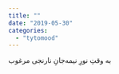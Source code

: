 ```yaml
---
title: ""
date: "2019-05-30"
categories: 
  - "tytomood"
---
```


به وقتِ نورِ نیمه‌جانِ نارنجی مرغوب
